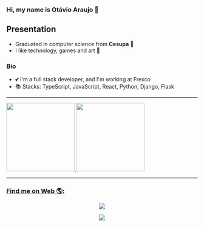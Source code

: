 ### Hi, my name is Otávio Araujo 👋

## Presentation
 - Graduated in computer science from **Cesupa** 📝
 - I like technology, games and art 👺

### Bio
- 💕 I'm a full stack developer, and I'm working at Frexco
- 📚 Stacks: TypeScript, JavaScript, React, Python, Django, Flask

<hr/>
 
<div>
 <div align="justify-between">
   <a href="https://github.com/otavioaraujo08">
   <img height="180em" src="https://github-readme-stats.vercel.app/api?username=otavioaraujo08&show_icons=true&theme=dracula&include_all_commits=true&count_private=true"/>
   <img height="180em" src="https://github-readme-stats.vercel.app/api/top-langs/?username=otavioaraujo08&layout=compact&langs_count=7&theme=dracula"/>
 </div>
</div>
 
<hr/>
 
### Find me on Web 🌎:
<div align="center">
 <a href = "otaviodev08@gmail.com"><img src="https://img.shields.io/badge/-Gmail-%23333?style=for-the-badge&logo=gmail&logoColor=white" target="_blank"></a>
 
 <a href="https://www.linkedin.com/in/otávio-araujo-77474b1ab/" target="_blank"><img src="https://img.shields.io/badge/-LinkedIn-%230077B5?style=for-the-badge&logo=linkedin&logoColor=white" target="_blank"></a> 
</div>
